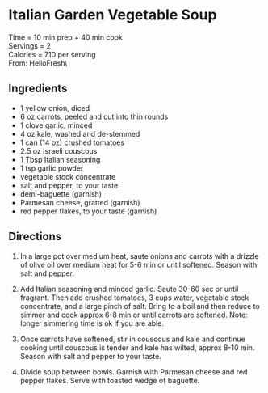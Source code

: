 Italian Garden Vegetable Soup
====
Time = 10 min prep + 40 min cook \
Servings = 2 \
Calories = 710 per serving  \
From: HelloFresh\ 

**Ingredients**
----
- 1 yellow onion, diced
- 6 oz carrots, peeled and cut into thin rounds
- 1 clove garlic, minced
- 4 oz kale, washed and de-stemmed
- 1 can (14 oz) crushed tomatoes
- 2.5 oz Israeli couscous
- 1 Tbsp Italian seasoning
- 1 tsp garlic powder
- vegetable stock concentrate
- salt and pepper, to your taste
- demi-baguette (garnish)
- Parmesan cheese, gratted (garnish)
- red pepper flakes, to your taste (garnish)


**Directions**
----
1. In a large pot over medium heat, saute onions and carrots with a drizzle of olive oil over medium heat for 5-6 min or until softened. Season with salt and pepper.

2. Add Italian seasoning and minced garlic. Saute 30-60 sec or until fragrant. Then add crushed tomatoes, 3 cups water, vegetable stock concentrate, and a large pinch of salt. Bring to a boil and then reduce to simmer and cook approx 6-8 min or until carrots are softened. Note: longer simmering time is ok if you are able.

3. Once carrots have softened, stir in couscous and kale and continue cooking until couscous is tender and kale has wilted, approx 8-10 min. Season with salt and pepper to your taste. 

4. Divide soup between bowls. Garnish with Parmesan cheese and red pepper flakes. Serve with toasted wedge of baguette. 
